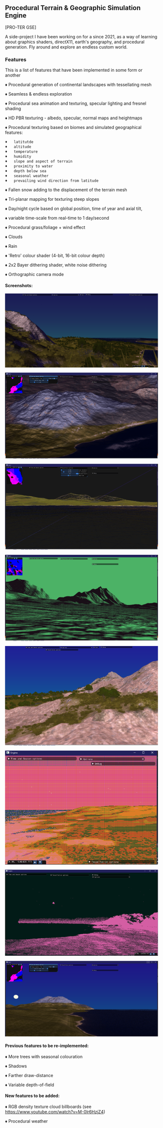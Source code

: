 
<h2>Procedural Terrain & Geographic Simulation Engine</h2>

[PRO-TER GSE]


A side-project I have been working on for a since 2021, as a way of learning about graphics shaders, directX11, earth's geography, and procedural generation. Fly around and explore an endless custom world.

<h3>Features</h3>
This is a list of features that have been implemented in some form or another

 ♦  Procedural generation of continental landscapes with tessellating mesh
 
 ♦  Seamless & endless exploration
 
 ♦  Procedural sea animation and texturing, specular lighting and fresnel shading
 
 ♦  HD PBR texturing - albedo, specular, normal maps and heightmaps
 
 ♦  Procedural texturing based on biomes and simulated geographical features:
 
    ♦   latitutde
    ♦   altitude
    ♦   temperature
    ♦   humidity
    ♦   slope and aspect of terrain
    ♦   proximity to water
    ♦   depth below sea
    ♦   seasonal weather
    ♦   prevailing wind direction from latitude
    
 ♦  Fallen snow adding to the displacement of the terrain mesh 
 
 ♦  Tri-planar mapping for texturing steep slopes
 
 ♦  Day/night cycle based on global position, time of year and axial tilt, 
 
 ♦  variable time-scale from real-time to 1 day/second
 
 ♦  Procedural grass/foliage + wind effect
 
 ♦  Clouds
 
 ♦  Rain
 
 ♦  'Retro' colour shader (4-bit, 16-bit colour depth)
 
 ♦  2x2 Bayer dithering shader, white noise dithering
 
 ♦  Orthographic camera mode
 
 
 
 <h4>Screenshots:</h4>
 
 
![Trees at sunrise](https://github.com/Emil-Harvey/Proc_Terrain_Base/blob/master/Gallery/Trees%20at%20Sunrise%204-4-22.png?raw=true)
 
![Isometric View of Coast](https://github.com/Emil-Harvey/Proc_Terrain_Base/blob/master/Gallery/PROTER-GSE%20Isometric%20View%2019-3-22.png?raw=true)
 
![Wireframe View](https://github.com/Emil-Harvey/Proc_Terrain_Base/blob/master/Gallery/PROTER-GSE%20Wireframe%20View%2019-3-22.png?raw=true)
  
![1-Bit Bayer Dithering](https://github.com/Emil-Harvey/Proc_Terrain_Base/blob/master/Gallery/PROTER-GSE%201-Bit%20dithering%2019-3-22.png?raw=true)
   
![Savannah Hills](https://github.com/Emil-Harvey/Proc_Terrain_Base/blob/master/Gallery/Savannah%204-4-22.png?raw=true)

![4-bit dithering](https://github.com/Emil-Harvey/Proc_Terrain_Base/blob/master/Gallery/PROTER-GSE%204-Bit%20dithering%2019-3-22.png?raw=true)
 
![White Noise Dithering](https://github.com/Emil-Harvey/Proc_Terrain_Base/blob/master/Gallery/PROTER-GSE%20White%20Noise%20Dithering%2019-3-22.png?raw=true)
 
![Winter Coast](https://github.com/Emil-Harvey/Proc_Terrain_Base/blob/master/Gallery/PROTER-GSE%20Winter%20Coast%2019-3-22.png?raw=true)

 
<h4>Previous features to be re-implemented:</h4>

 ♦  More trees with seasonal colouration
 
 ♦  Shadows
 
 ♦  Farther draw-distance
 
 ♦  Variable depth-of-field
 
 
<h4>New features to be added:</h4>

 ♦  RGB density texture cloud billboards (see https://www.youtube.com/watch?v=M-0lr6HzjZ4)
 
 ♦  Procedural weather

    

